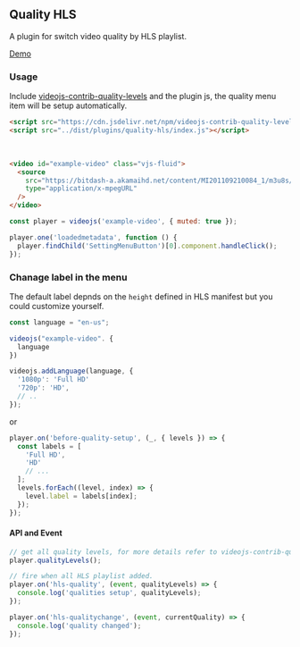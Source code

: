 ## Quality HLS <!-- {docsify-ignore-all} -->

A plugin for switch video quality by HLS playlist.

[Demo](https://github.com/awesome-tool/x-video/examples/quality-hls.html)

### Usage

Include [videojs-contrib-quality-levels](https://github.com/videojs/videojs-contrib-quality-levels) and the plugin js, the quality menu item will be setup automatically.

```html inject keep
<script src="https://cdn.jsdelivr.net/npm/videojs-contrib-quality-levels@2.0.9/dist/videojs-contrib-quality-levels.js"></script>
<script src="../dist/plugins/quality-hls/index.js"></script>
```

<br />

```html inject
<video id="example-video" class="vjs-fluid">
  <source
    src="https://bitdash-a.akamaihd.net/content/MI201109210084_1/m3u8s/f08e80da-bf1d-4e3d-8899-f0f6155f6efa.m3u8"
    type="application/x-mpegURL"
  />
</video>
```

```js run
const player = videojs('example-video', { muted: true });

player.one('loadedmetadata', function () {
  player.findChild('SettingMenuButton')[0].component.handleClick();
});
```

### Chanage label in the menu

The default label depnds on the `height` defined in HLS manifest but you could customize yourself.

```js
const language = "en-us";

videojs("example-video". {
  language
})

videojs.addLanguage(language, {
  '1080p': 'Full HD'
  '720p': 'HD',
  // ..
});
```

or

```js
player.on('before-quality-setup', (_, { levels }) => {
  const labels = [
    'Full HD',
    'HD'
    // ...
  ];
  levels.forEach((level, index) => {
    level.label = labels[index];
  });
});
```

#### API and Event

```js
// get all quality levels, for more details refer to videojs-contrib-quality-levels
player.qualityLevels();

// fire when all HLS playlist added.
player.on('hls-quality', (event, qualityLevels) => {
  console.log('qualities setup', qualityLevels);
});

player.on('hls-qualitychange', (event, currentQuality) => {
  console.log('quality changed');
});
```
